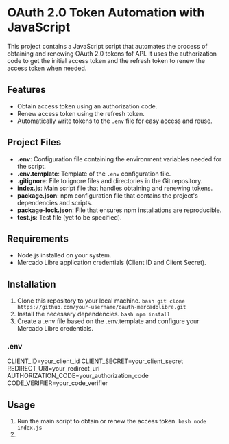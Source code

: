 # OAuth 2.0 Token Automation with JavaScript

This project contains a JavaScript script that automates the process of obtaining and renewing OAuth 2.0 tokens fof API. It uses the authorization code to get the initial access token and the refresh token to renew the access token when needed.

## Features

- Obtain access token using an authorization code.
- Renew access token using the refresh token.
- Automatically write tokens to the `.env` file for easy access and reuse.

## Project Files

- **.env**: Configuration file containing the environment variables needed for the script.
- **.env.template**: Template of the `.env` configuration file.
- **.gitignore**: File to ignore files and directories in the Git repository.
- **index.js**: Main script file that handles obtaining and renewing tokens.
- **package.json**: npm configuration file that contains the project's dependencies and scripts.
- **package-lock.json**: File that ensures npm installations are reproducible.
- **test.js**: Test file (yet to be specified).

## Requirements

- Node.js installed on your system.
- Mercado Libre application credentials (Client ID and Client Secret).

## Installation

1. Clone this repository to your local machine.
	```bash git clone https://github.com/your-username/oauth-mercadolibre.git```
2. Install the necessary dependencies.
	```bash npm install```
3.  Create a .env file based on the .env.template and configure your Mercado Libre credentials.
### .env
CLIENT_ID=your_client_id
CLIENT_SECRET=your_client_secret
REDIRECT_URI=your_redirect_uri
AUTHORIZATION_CODE=your_authorization_code
CODE_VERIFIER=your_code_verifier

## Usage
1.  Run the main script to obtain or renew the access token.
```bash node index.js```
2. 

